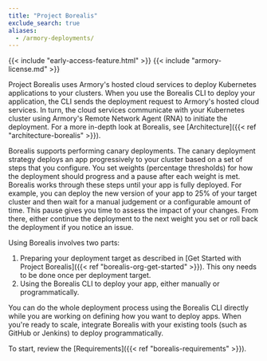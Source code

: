 ```yaml
---
title: "Project Borealis"
exclude_search: true
aliases:
  - /armory-deployments/
---
```

{{< include "early-access-feature.html" >}}
{{< include "armory-license.md" >}}

Project Borealis uses Armory's hosted cloud services to deploy Kubernetes applications to your clusters. When you use the Borealis CLI to deploy your application, the CLI sends the deployment request to Armory's hosted cloud services. In turn, the cloud services communicate with your Kubernetes cluster using Armory's Remote Network Agent (RNA) to initiate the deployment. For a more in-depth look at Borealis, see [Architecture]({{< ref "architecture-borealis" >}}).

Borealis supports performing canary deployments. The canary deployment strategy deploys an app progressively to your cluster based on a set of steps that you configure. You set weights (percentage thresholds) for how the deployment should progress and a pause after each weight is met. Borealis works through these steps until your app is fully deployed. For example, you can deploy the new version of your app to 25% of your target cluster and then wait for a manual judgement or a configurable amount of time. This pause gives you time to assess the impact of your changes. From there, either continue the deployment to the next weight you set or roll back the deployment if you notice an issue.

Using Borealis involves two parts:

1. Preparing your deployment target as described in [Get Started with Project Borealis]({{< ref "borealis-org-get-started" >}}). This ony needs to be done once per deployment target.
2. Using the Borealis CLI to deploy your app, either manually or programmatically.

You can do the whole deployment process using the Borealis CLI directly while you are working on defining how you want to deploy apps. When you're ready to scale, integrate Borealis with your existing tools (such as GitHub or Jenkins) to deploy programmatically.

To start, review the [Requirements]({{< ref "borealis-requirements" >}}).
